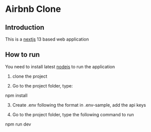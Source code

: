 # Airbnb Clone

## Introduction

This is a [nextjs](https://nextjs.org/) 13 based web application 

## How to run

You need to install latest [nodejs](https://nodejs.org/en) to run the application

1. clone the project

2. Go to the project folder, type:

npm install

3. Create .env following the format in .env-sample, add the api keys

4. Go to the project folder, type the following command to run

npm run dev